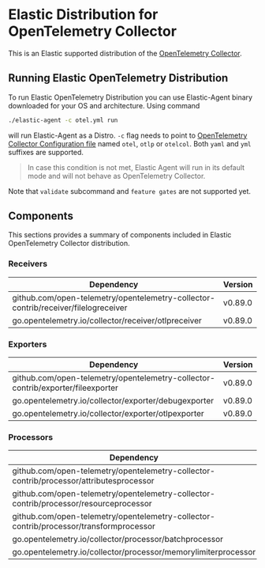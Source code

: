 # Elastic Distribution for OpenTelemetry Collector

This is an Elastic supported distribution of the [OpenTelemetry Collector](https://github.com/open-telemetry/opentelemetry-collector).

## Running Elastic OpenTelemetry Distribution

To run Elastic OpenTelemetry Distribution you can use Elastic-Agent binary downloaded for your OS and architecture. 
Using command 

```bash
./elastic-agent -c otel.yml run
```

will run Elastic-Agent as a Distro. `-c` flag needs to point to [OpenTelemetry Collector Configuration file](https://opentelemetry.io/docs/collector/configuration/) named `otel`, `otlp` or `otelcol`.
Both `yaml` and `yml` suffixes are supported. 

> In case this condition is not met, Elastic Agent will run in its default mode and will not behave as OpenTelemetry Collector.

Note that `validate` subcommand and `feature gates` are not supported yet.

## Components

This sections provides a summary of components included in Elastic OpenTelemetry Collector distribution.

### Receivers

| Dependency | Version |
|---|---|
| github.com/open-telemetry/opentelemetry-collector-contrib/receiver/filelogreceiver | v0.89.0|
| go.opentelemetry.io/collector/receiver/otlpreceiver | v0.89.0|


### Exporters

| Dependency | Version |
|---|---|
| github.com/open-telemetry/opentelemetry-collector-contrib/exporter/fileexporter | v0.89.0|
| go.opentelemetry.io/collector/exporter/debugexporter | v0.89.0|
| go.opentelemetry.io/collector/exporter/otlpexporter | v0.89.0|


### Processors

| Dependency | Version |
|---|---|
| github.com/open-telemetry/opentelemetry-collector-contrib/processor/attributesprocessor | v0.89.0|
| github.com/open-telemetry/opentelemetry-collector-contrib/processor/resourceprocessor | v0.89.0|
| github.com/open-telemetry/opentelemetry-collector-contrib/processor/transformprocessor | v0.89.0|
| go.opentelemetry.io/collector/processor/batchprocessor | v0.89.0|
| go.opentelemetry.io/collector/processor/memorylimiterprocessor | v0.89.0|
